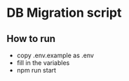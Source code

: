 # DB Migration script

## How to run

- copy .env.example as .env
- fill in the variables
- npm run start
